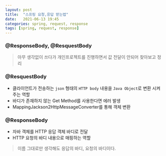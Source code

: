```yaml
---
layout: post
title:  "스프링 요청,응답 받는법"
date:   2021-06-13 19:45
categories: spring, request, response
tags: [spring, request, response]
---
```


### @ResponseBody, @ResquestBody

> 아무 생각없이 쓰다가 개인프로젝트를 진행하면서 값 전달이 안되어 찾아보고 정리

### @ResquestBody

- 클라이언트가 전송하는 `json` 형태의 `HTTP body` 내용을 `Java Object`로 변환 시켜주는 역할
- 바디가 존재하지 않는 Get Method를 사용한다면 에러 발생
- MappingJackson2HttpMessageConverter를 통해 객체 변환

### @ResponseBody
- 자바 객체를 HTTP 응답 객체 바디로 전달
- HTTP 요청의 바디 내용으로 매핑하는 역할


> 이름 그대로만 생각해도 응답의 바디, 요청의 바디이다. 




